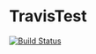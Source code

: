 # TravisTest
[![Build Status](https://travis-ci.org/bfyx/TravisTest.svg?branch=master)](https://travis-ci.org/bfyx/TravisTest)

